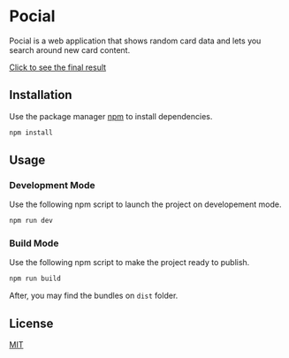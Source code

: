 # Pocial

Pocial is a web application that shows random card data and lets you search around new card content.

[Click to see the final result](#)

## Installation

Use the package manager [npm](https://docs.npmjs.com/downloading-and-installing-node-js-and-npm) to install dependencies.

```bash
npm install
```

## Usage

### Development Mode

Use the following npm script to launch the project on developement mode.

```bash
npm run dev
```

### Build Mode

Use the following npm script to make the project ready to publish.

```bash
npm run build
```

After, you may find the bundles on `dist` folder.

## License

[MIT](https://choosealicense.com/licenses/mit/)
